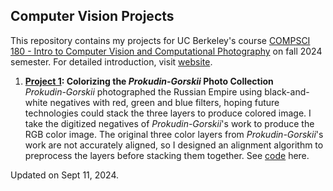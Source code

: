 ## Computer Vision Projects

This repository contains my projects for UC Berkeley's course [COMPSCI 180 - Intro to Computer Vision and Computational Photography](https://inst.eecs.berkeley.edu/~cs180/fa24/) on fall 2024 semester. For detailed introduction, visit [website](https://davidpaulwei.github.io/cs180/).  

1. **[Project 1](https://davidpaulwei.github.io/cs180/proj1/): Colorizing the _Prokudin-Gorskii_ Photo Collection**  
   _Prokudin-Gorskii_ photographed the Russian Empire using black-and-white negatives with red, green and blue filters, hoping future technologies could stack the three layers to produce colored image. I take the digitized negatives of _Prokudin-Gorskii_'s work to produce the RGB color image. The original three color layers from _Prokudin-Gorskii_'s work are not accurately aligned, so I designed an alignment algorithm to preprocess the layers before stacking them together. See [code](https://github.com/davidpaulwei/cs180/tree/main/proj1/code) here.

Updated on Sept 11, 2024.
